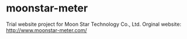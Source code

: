 # moonstar-meter
Trial website project for Moon Star Technology Co., Ltd.
Orginal website: http://www.moonstar-meter.com/
